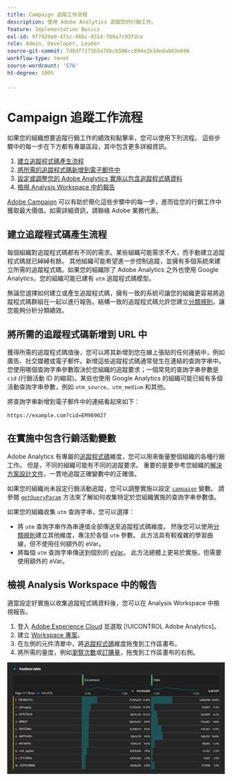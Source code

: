 ```yaml
---
title: Campaign 追蹤工作流程
description: 使用 Adobe Analytics 追蹤您的行銷工作。
feature: Implementation Basics
exl-id: 9f7920e0-471c-46bc-9314-7b0a7c93fdce
role: Admin, Developer, Leader
source-git-commit: 7d8df7173b3a78bcb506cc894e2b3deda003e696
workflow-type: tm+mt
source-wordcount: '576'
ht-degree: 100%

---
```


# Campaign 追蹤工作流程

如果您的組織想要追蹤行銷工作的績效和點擊率，您可以使用下列流程。 這些步驟中的每一步在下方都有專屬區段，其中包含更多詳細資訊。

1. [建立追蹤程式碼產生流程](#establish-a-tracking-code-generation-process)
1. [將所需的追蹤程式碼新增到電子郵件中](#add-the-desired-tracking-code-to-the-email)
1. [設定或調整您的 Adobe Analytics 實施以包含追蹤程式碼資料](#include-campaign-variables-in-your-implementation)
1. [檢視 Analysis Workspace 中的報告](#view-the-reports-in-analysis-workspace)

[Adobe Campaign](https://business.adobe.com/tw/products/campaign/adobe-campaign.html) 可以有助於簡化這些步驟中的每一步，進而從您的行銷工作中獲取最大價值。如需詳細資訊，請聯絡 Adobe 業務代表。

## 建立追蹤程式碼產生流程

每個組織對追蹤程式碼都有不同的需求。某些組織可能需求不大，而手動建立追蹤程式碼就已綽綽有餘。 其他組織可能希望進一步控制追蹤，並擁有多個系統來建立所需的追蹤程式碼。如果您的組織除了 Adobe Analytics 之外也使用 Google Analytics，您的組織可能已建有 `utm` 追蹤程式碼模型。

無論您選擇如何建立或產生追蹤程式碼，擁有一致的系統可讓您的組織更容易將追蹤程式碼群組在一起以進行報告。結構一致的追蹤程式碼允許您建立[分類規則](/help/components/classifications/crb/classification-rule-builder.md)，讓您能夠分析分類績效。

## 將所需的追蹤程式碼新增到 URL 中

獲得所需的追蹤程式碼值後，您可以將其新增到您在線上張貼的任何連結中，例如廣告、社交媒體或電子郵件。新增這些追蹤程式碼通常發生在連結的查詢字串中。 您使用哪個查詢字串參數取決於您組織的追蹤要求；一個常見的查詢字串參數是 `cid` (行銷活動 ID 的縮寫)。某些也使用 Google Analytics 的組織可能已經有多個活動查詢字串參數，例如 `utm_source`、`utm_medium` 和其他。

將查詢字串新增到電子郵件中的連結看起來如下：

```text
https://example.com?cid=EM989027
```

## 在實施中包含行銷活動變數

Adobe Analytics 有專屬的[追蹤程式碼](/help/components/dimensions/tracking-code.md)維度，您可以用來衡量整個組織的各種行銷工作。 但是，不同的組織可能有不同的追蹤要求。 重要的是要參考您組織的[解決方案設計文件](../prepare/solution-design.md)，一貫地追蹤正確變數中的正確值。

如果您的組織尚未設定行銷活動追蹤，您可以調整實施以設定 [`campaign`](/help/implement/vars/page-vars/campaign.md) 變數。 請參閱 [`getQueryParam`](/help/implement/vars/plugins/getqueryparam.md) 方法來了解如何收集特定於您組織實施的查詢字串參數值。

如果您的組織收集 `utm` 查詢字串，您可以選擇：

* 將 `utm` 查詢字串作為串連值全部傳送至追蹤程式碼維度。 然後您可以使用[分類規則](/help/components/classifications/crb/classification-rule-builder.md)建立其他維度，專注於各個 `utm` 參數。 此方法具有較複雜的學習曲線，但不使用任何額外的 eVar。
* 將每個 `utm` 查詢字串傳送到個別的 [eVar](/help/components/dimensions/evar.md)。 此方法總體上更易於實施，但需要使用額外的 eVar。

## 檢視 Analysis Workspace 中的報告

適當設定好實施以收集追蹤程式碼資料後，您可以在 Analysis Workspace 中檢視報告。

1. 登入 [Adobe Experience Cloud](https://experience.adobe.com) 並選取 [!UICONTROL Adobe Analytics]。
1. 建立 [Workspace 專案](/help/analyze/analysis-workspace/build-workspace-project/freeform-overview.md)。
1. 在左側的元件清單中，將[追蹤程式碼](/help/components/dimensions/tracking-code.md)維度拖曳到工作區畫布。
1. 將所需的量度，例如[瀏覽次數](/help/components/metrics/visits.md)或[訂購量](/help/components/metrics/orders.md)，拖曳到工作區畫布的右側。

![行銷活動追蹤報告](../assets/campaign-tracking-report.png)
